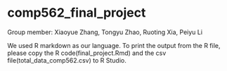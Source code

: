 # comp562_final_project
Group member: Xiaoyue Zhang, Tongyu Zhao, Ruoting Xia, Peiyu Li

We used R markdown as our language. To print the output from the R file, please copy the R code(final_project.Rmd) and the csv file(total_data_comp562.csv) to R Studio.
